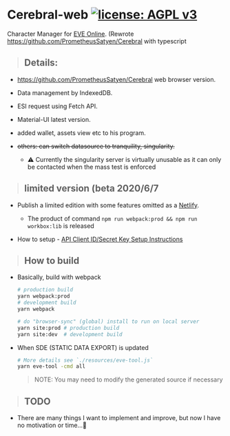 # Cerebral-web  [![license: AGPL v3](https://img.shields.io/badge/License-AGPL%20v3-blue)](https://www.gnu.org/licenses/agpl-3.0)
Character Manager for [EVE Online](https://www.eveonline.com/). (Rewrote https://github.com/PrometheusSatyen/Cerebral with typescript

> ## Details:

 * https://github.com/PrometheusSatyen/Cerebral web browser version.

 * Data management by IndexedDB.

 * ESI request using Fetch API.

 * Material-UI latest version.

 * added wallet, assets view etc to his program.

 * ~~others: can switch datasource to tranquility, singularity.~~

   + ⚠️ Currently the singularity server is virtually unusable as it can only be contacted when the mass test is enforced

> ## limited version (beta 2020/6/7

 + Publish a limited edition with some features omitted as a [Netlify](https://cerebral-web-beta.netlify.app/).

   * The product of command `npm run webpack:prod && npm run workbox:lib` is released

 + How to setup - [API Client ID/Secret Key Setup Instructions](./how-to/API-SETUP.md)

> ## How to build

 + Basically, build with webpack

    ```sh
    # production build
    yarn webpack:prod
    # development build
    yarn webpack

    # do "browser-sync" (global) install to run on local server
    yarn site:prod # production build
    yarn site:dev  # development build
    ```

 + When SDE (STATIC DATA EXPORT) is updated

    ```sh
    # More details see `./resources/eve-tool.js`
    yarn eve-tool -cmd all
    ```

    > NOTE: You may need to modify the generated source if necessary

> ## TODO

 + There are many things I want to implement and improve, but now I have no motivation or time...🤔